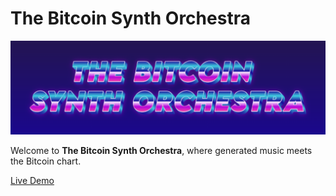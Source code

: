 # The Bitcoin Synth Orchestra

![Alt text](./logo.png "Title")

Welcome to **The Bitcoin Synth Orchestra**, where generated music meets the Bitcoin chart. 

[Live Demo](https://bitcoin-synth-orchestra.vercel.app/)